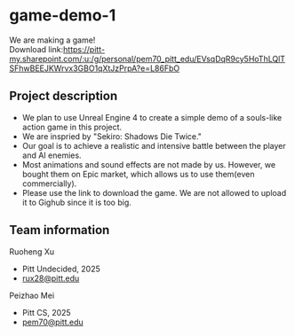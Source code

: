 # game-demo-1


We are making a game!<br>
Download link:https://pitt-my.sharepoint.com/:u:/g/personal/pem70_pitt_edu/EVsqDqR9cy5HoThLQlTSFhwBEEJKWrvx3GBO1qXtJzPrpA?e=L86FbO

## Project description

* We plan to use Unreal Engine 4 to create a simple demo of a souls-like action game in this project.    <br>
* We are inspried by "Sekiro: Shadows Die Twice." <br>
*  Our goal is to achieve a realistic and intensive battle between the player and AI enemies.<br> 
*  Most animations and sound effects are not made by us. However, we bought them on Epic market, which allows us to use them(even commercially).<br>
*  Please use the link to download the game. We are not allowed to upload it to Gighub since it is too big.
## Team information

Ruoheng Xu<br>
* Pitt Undecided, 2025 <br>
* rux28@pitt.edu

Peizhao Mei <br>
* Pitt CS, 2025 <br>
* pem70@pitt.edu<br>

